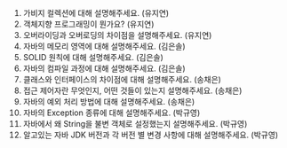 1. 가비지 컬렉션에 대해 설명해주세요. (유지연)
2. 객체지향 프로그래밍이 뭔가요? (유지연)
3. 오버라이딩과 오버로딩의 차이점을 설명해주세요. (유지연)
4. 자바의 메모리 영역에 대해 설명해주세요. (김은솔)
5. SOLID 원칙에 대해 설명해주세요. (김은솔)
6. 자바의 컴파일 과정에 대해 설명해주세요. (김은솔)
7. 클래스와 인터페이스의 차이점에 대해 설명해주세요. (송채은)
8. 접근 제어자란 무엇인지, 어떤 것들이 있는지 설명해주세요. (송채은)
9. 자바의 예외 처리 방법에 대해 설명해주세요. (송채은)
10. 자바의 Exception 종류에 대해 설명해주세요. (박규영)
11. 자바에서 왜 String을 불변 객체로 설정했는지 설명해주세요. (박규영)
12. 알고있는 자바 JDK 버전과 각 버전 별 변경 사항에 대해 설명해주세요. (박규영)
